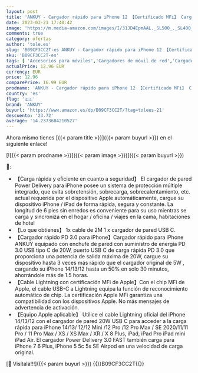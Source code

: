 ```yaml
---
layout: post
title: 'ANKUY - Cargador rápido para iPhone 12 【Certificado MFi】 Cargador de Pared de alimentación PD Tipo C de 20 W con Cable USB C de 6.5 pies a Lightning Compatible con iPhone13/12/12 Mini /12 Pro /12 Pro MAX /11'
date: 2023-03-21 17:40:42
image: 'https://m.media-amazon.com/images/I/31JD4EpmAAL._SL500_._SL400_.jpg'
comments: true
category: ofertas
author: 'tole.es'
slug: 'B09CF3CC2T-es ANKUY - Cargador rápido para iPhone 12 【Certificado MFi】...'
sku: 'B09CF3CC2T-es'
tags: [ 'Accesorios para móviles','Cargadores de móvil de red','Cargadores para móviles','Comunicación móvil y accesorios','Electrónica','ankuy','iphone','🇪🇸', ]
actualPrice: 12.96 EUR
currency: EUR
price: 12.96
comparePrice: 16.99 EUR
prodname: 'ANKUY - Cargador rápido para iPhone 12 【Certificado MFi】 Cargador de Pared de alimentación PD Tipo C de 20 W con Cable USB C de 6.5 pies a Lightning Compatible con iPhone13/12/12 Mini /12 Pro /12 Pro MAX /11'
country: 'es'
flag: '🇪🇸'
brand: 'ANKUY'
buyurl: 'https://www.amazon.es/dp/B09CF3CC2T/?tag=tolees-21'
descuento: '23.72'
average: '14.2373684210527'
---
```


Ahora mismo tienes [{{< param title >}}]({{< param buyurl >}}) en el siguiente enlace!

[![{{< param prodname >}}]({{< param image >}})]({{< param buyurl >}})

🔎:

- 【Carga rápida y eficiente en cuanto a seguridad】 El cargador de pared Power Delivery para iPhone posee un sistema de protección múltiple integrado, que evita sobretensión, sobrecarga, sobrecalentamiento, etc. actual requerida por el dispositivo Apple automáticamente, cargue su dispositivo iPhone / iPad de forma rápida, segura y constante. La longitud de 6 pies sin enredos es conveniente para su uso mientras se carga y sincroniza en el hogar / oficina / viajes en la cama, habitaciones de hotel
- 【Lo que obtienes】 1x cable de 2M 1 x cargador de pared USB C.
- 【Cargador rápido PD 3.0 para iPhone】Cargador rápido para iPhone ANKUY equipado con enchufe de pared con suministro de energía PD 3.0 USB tipo C de 20W, puerto USB C de carga rápida PD 3.0 que proporciona una potencia de salida máxima de 20W, cargue su dispositivo hasta 3 veces más rápido que el cargador original de 5W , cargando su iPhone 14/13/12 hasta un 50% en solo 30 minutos, ahorrándole más de 1.5 horas.
- 【Cable Lightning con certificación MFi de Apple】Con el chip MFi de Apple, el cable USB-C a Lightning equipa la función de reconocimiento automático de chip. La certificación Apple MFi garantiza una compatibilidad con los dispositivos Apple. No más mensajes de advertencia de activación.
- 【Equipo Apple aplicable】 Utilice el cable Lightning oficial del iPhone 14/13/12 con el cargador de pared 20W USB C para acceder a la carga rápida para iPhone 14/13/ 12/12 Mini /12 Pro /12 Pro Max / SE 2020/11/11 Pro / 11 Pro Max / XS / XS Max / XR / X 8 Plus, iPad, iPad Pro iPad mini iPad Air. El cargador Power Delivery 3.0 FAST también carga para iPhone 7 6 Plus, iPhone 5 5c 5s SE Airpod en una velocidad de carga original.

[🛒 Visítala!!!]({{< param buyurl >}})
{{<world>}}B09CF3CC2T{{</world>}}
